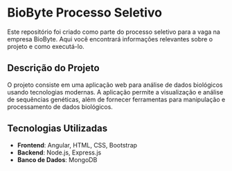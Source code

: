# BioByte Processo Seletivo

Este repositório foi criado como parte do processo seletivo para a vaga na empresa BioByte. Aqui você encontrará informações relevantes sobre o projeto e como executá-lo.

## Descrição do Projeto

O projeto consiste em uma aplicação web para análise de dados biológicos usando tecnologias modernas. A aplicação permite a visualização e análise de sequências genéticas, além de fornecer ferramentas para manipulação e processamento de dados biológicos.

## Tecnologias Utilizadas

- **Frontend**: Angular, HTML, CSS, Bootstrap
- **Backend**: Node.js, Express.js
- **Banco de Dados**: MongoDB




